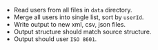 * Read users from all files in `data` directory.
* Merge all users into single list, sort by `userId`.
* Write output to new xml, csv, json files.
* Output structure should match source structure.
* Output should user `ISO 8601`.
